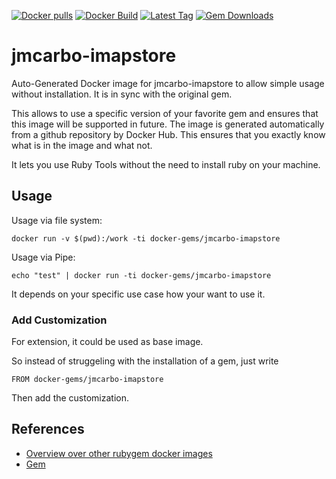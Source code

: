[![Docker pulls](https://img.shields.io/docker/pulls/rubygem/jmcarbo-imapstore.svg)](https://hub.docker.com/r/rubygem/jmcarbo-imapstore/)
[![Docker Build](https://img.shields.io/docker/automated/rubygem/jmcarbo-imapstore.svg)](https://hub.docker.com/r/rubygem/jmcarbo-imapstore/)
[![Latest Tag](https://img.shields.io/github/tag/docker-rubygem/jmcarbo-imapstore.svg)](https://hub.docker.com/r/rubygem/jmcarbo-imapstore/)
[![Gem Downloads](https://img.shields.io/gem/dt/jmcarbo-imapstore.svg)](https://rubygems.org/gems/jmcarbo-imapstore/)
# jmcarbo-imapstore

Auto-Generated Docker image for jmcarbo-imapstore to allow simple usage without installation.
It is in sync with the original gem.

This allows to use a specific version of your favorite gem and ensures that this image will be supported in future.
The image is generated automatically from a github repository by Docker Hub.
This ensures that you exactly know what is in the image and what not.

It lets you use Ruby Tools without the need to install ruby on your machine.

## Usage

Usage via file system:

`docker run -v $(pwd):/work -ti docker-gems/jmcarbo-imapstore`

Usage via Pipe:

`echo "test" | docker run -ti docker-gems/jmcarbo-imapstore`

It depends on your specific use case how your want to use it.

### Add Customization

For extension, it could be used as base image.

So instead of struggeling with the installation of a gem, just write

`FROM docker-gems/jmcarbo-imapstore`

Then add the customization.

## References

 - [Overview over other rubygem docker images](https://github.com/thinkbot/docker-rubygem)
 - [Gem](https://rubygems.org/gems/jmcarbo-imapstore/)
